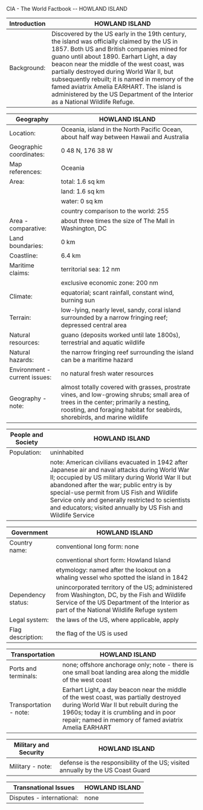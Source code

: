 CIA - The World Factbook -- HOWLAND ISLAND

| Introduction | HOWLAND ISLAND |
| --- | --- |
| Background: | Discovered by the US early in the 19th century, the island was officially claimed by the US in 1857. Both US and British companies mined for guano until about 1890. Earhart Light, a day beacon near the middle of the west coast, was partially destroyed during World War II, but subsequently rebuilt; it is named in memory of the famed aviatrix Amelia EARHART. The island is administered by the US Department of the Interior as a National Wildlife Refuge. |

| Geography | HOWLAND ISLAND |
| --- | --- |
| Location: | Oceania, island in the North Pacific Ocean, about half way between Hawaii and Australia |
| Geographic coordinates: | 0 48 N, 176 38 W |
| Map references: | Oceania |
| Area: | total: 1.6 sq km |
| | land: 1.6 sq km |
| | water: 0 sq km |
| | country comparison to the world: 255 |
| Area - comparative: | about three times the size of The Mall in Washington, DC |
| Land boundaries: | 0 km |
| Coastline: | 6.4 km |
| Maritime claims: | territorial sea: 12 nm |
| | exclusive economic zone: 200 nm |
| Climate: | equatorial; scant rainfall, constant wind, burning sun |
| Terrain: | low-lying, nearly level, sandy, coral island surrounded by a narrow fringing reef; depressed central area |
| Natural resources: | guano (deposits worked until late 1800s), terrestrial and aquatic wildlife |
| Natural hazards: | the narrow fringing reef surrounding the island can be a maritime hazard |
| Environment - current issues: | no natural fresh water resources |
| Geography - note: | almost totally covered with grasses, prostrate vines, and low-growing shrubs; small area of trees in the center; primarily a nesting, roosting, and foraging habitat for seabirds, shorebirds, and marine wildlife |

| People and Society | HOWLAND ISLAND |
| --- | --- |
| Population: | uninhabited |
| | note: American civilians evacuated in 1942 after Japanese air and naval attacks during World War II; occupied by US military during World War II but abandoned after the war; public entry is by special-use permit from US Fish and Wildlife Service only and generally restricted to scientists and educators; visited annually by US Fish and Wildlife Service |

| Government | HOWLAND ISLAND |
| --- | --- |
| Country name: | conventional long form: none |
| | conventional short form: Howland Island |
| | etymology: named after the lookout on a whaling vessel who spotted the island in 1842 |
| Dependency status: | unincorporated territory of the US; administered from Washington, DC, by the Fish and Wildlife Service of the US Department of the Interior as part of the National Wildlife Refuge system |
| Legal system: | the laws of the US, where applicable, apply |
| Flag description: | the flag of the US is used |

| Transportation | HOWLAND ISLAND |
| --- | --- |
| Ports and terminals: | none; offshore anchorage only; note - there is one small boat landing area along the middle of the west coast |
| Transportation - note: | Earhart Light, a day beacon near the middle of the west coast, was partially destroyed during World War II but rebuilt during the 1960s; today it is crumbling and in poor repair; named in memory of famed aviatrix Amelia EARHART |

| Military and Security | HOWLAND ISLAND |
| --- | --- |
| Military - note: | defense is the responsibility of the US; visited annually by the US Coast Guard |

| Transnational Issues | HOWLAND ISLAND |
| --- | --- |
| Disputes - international: | none |
